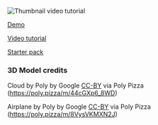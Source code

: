 ![Thumbnail video tutorial](https://user-images.githubusercontent.com/6551176/228133207-3de69eb0-80cc-4f64-a549-979628a6dfeb.jpg)


[Demo](https://codesandbox.io/p/github/wass08/r3f-wawatmos-part-2)

[Video tutorial](https://youtu.be/_KlIkgvadmc)

[Starter pack](https://github.com/wass08/r3f-wawatmos-starter)


### 3D Model credits

Cloud by Poly by Google [CC-BY](https://creativecommons.org/licenses/by/3.0/) via Poly Pizza (https://poly.pizza/m/44cGXp6_8WD)

Airplane by Poly by Google [CC-BY](https://creativecommons.org/licenses/by/3.0/) via Poly Pizza (https://poly.pizza/m/8VysVKMXN2J)
